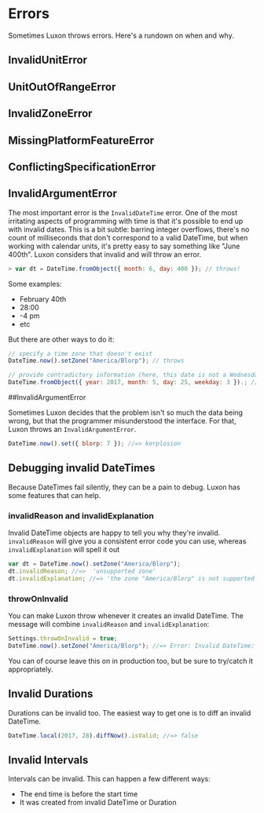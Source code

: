 # Errors

Sometimes Luxon throws errors. Here's a rundown on when and why.

## InvalidUnitError

## UnitOutOfRangeError

## InvalidZoneError

## MissingPlatformFeatureError

## ConflictingSpecificationError

## InvalidArgumentError

The most important error is the `InvalidDateTime` error. One of the most irritating aspects of programming with time is that it's possible to end up with invalid dates. This is a bit subtle: barring integer overflows, there's no count of milliseconds that don't correspond to a valid DateTime, but when working with calendar units, it's pretty easy to say something like "June 400th". Luxon considers that invalid and will throw an error.

```js
> var dt = DateTime.fromObject({ month: 6, day: 400 }); // throws!
```

Some examples:

- February 40th
- 28:00
- -4 pm
- etc

But there are other ways to do it:

```js
// specify a time zone that doesn't exist
DateTime.now().setZone("America/Blorp"); // throws

// provide contradictory information (here, this date is not a Wednesday)
DateTime.fromObject({ year: 2017, month: 5, day: 25, weekday: 3 }).; // throws
```

##InvalidArgumentError

Sometimes Luxon decides that the problem isn't so much the data being wrong, but that the programmer misunderstood the interface. For that, Luxon throws an `InvalidArgumentError`.

```js
DateTime.now().set({ blorp: 7 }); //=> kerplosion
```

## Debugging invalid DateTimes

Because DateTimes fail silently, they can be a pain to debug. Luxon has some features that can help.

### invalidReason and invalidExplanation

Invalid DateTime objects are happy to tell you why they're invalid. `invalidReason` will give you a consistent error code you can use, whereas `invalidExplanation` will spell it out

```js
var dt = DateTime.now().setZone("America/Blorp");
dt.invalidReason; //=>  'unsupported zone'
dt.invalidExplanation; //=> 'the zone "America/Blorp" is not supported'
```

### throwOnInvalid

You can make Luxon throw whenever it creates an invalid DateTime. The message will combine `invalidReason` and `invalidExplanation`:

```js
Settings.throwOnInvalid = true;
DateTime.now().setZone("America/Blorp"); //=> Error: Invalid DateTime: unsupported zone: the zone "America/Blorp" is not supported
```

You can of course leave this on in production too, but be sure to try/catch it appropriately.

## Invalid Durations

Durations can be invalid too. The easiest way to get one is to diff an invalid DateTime.

```js
DateTime.local(2017, 28).diffNow().isValid; //=> false
```

## Invalid Intervals

Intervals can be invalid. This can happen a few different ways:

- The end time is before the start time
- It was created from invalid DateTime or Duration
